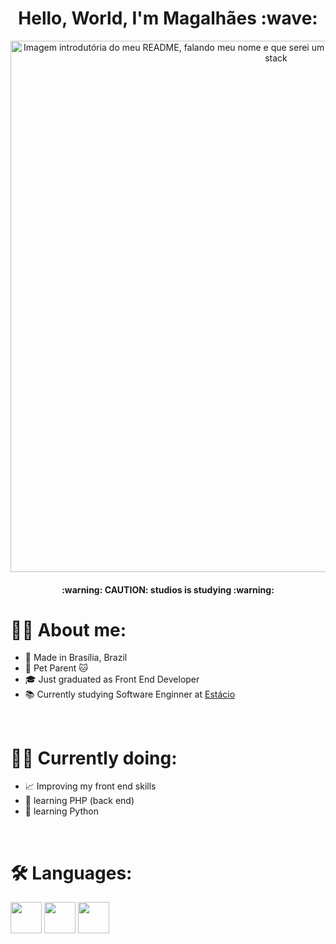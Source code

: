 <h1 align="center">Hello, World, I'm Magalhães :wave:</h1>

<div align="center">
<img src="https://user-images.githubusercontent.com/107576199/187821904-76f2e881-5b24-4065-ae5f-c9bea5e08e65.jpg" alt="Imagem introdutória do meu README, falando meu nome e que serei um futuro engenheiro de software e devenvolvedor full stack" width="850px">
</div>

<h4 align="center"> :warning: CAUTION: studios is studying :warning: </h4>

# :man_technologist: About me:
- 📌 Made in Brasília, Brazil
- 🐶 Pet Parent 🐱
- 🎓 Just graduated as Front End Developer
- 📚 Currently studying Software Enginner at [Estácio](https://estacio.br/cursos/graduacao/engenharia-de-software)
</br>

# 👨‍🎓 Currently doing:
- 📈 Improving my front end skills
- 🐘 learning PHP (back end)
- 🐍 learning Python
</br>

# 🛠 Languages:
<div display="flex">
<img src="https://cdn.jsdelivr.net/gh/devicons/devicon/icons/html5/html5-original.svg" width="50px"/>
<img src="https://cdn.jsdelivr.net/gh/devicons/devicon/icons/css3/css3-original.svg" width="50px"/>
<img src="https://cdn.jsdelivr.net/gh/devicons/devicon/icons/javascript/javascript-original.svg" width="50px"/>
</div>

